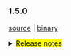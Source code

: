 ### 1.5.0 

 [source](https://github.com/seata/seata/archive/v1.5.0.zip) |
 [binary](https://github.com/seata/seata/releases/download/v1.5.0/seata-server-1.5.0.zip) 

<details>
  <summary><mark>Release notes</mark></summary>


  ### Seata 1.5.0 

Seata 1.5.0  发布。

Seata 是一款开源的分布式事务解决方案，提供高性能和简单易用的分布式事务服务。

此版本更新如下：

  ### feature：
  - [[#3575](https://github.com/seata/seata/pull/3575)] 支持对锁和会话不同存储的混合使用




  ### bugfix：
- [[#3686](https://github.com/seata/seata/pull/3686)] 修复Apollo集群配置项错误及NPE错误




  ### optimize： 

- [[#3678](https://github.com/seata/seata/pull/3678)] 补充遗漏的配置及新版本pr登记md文件
- [[#3654](https://github.com/seata/seata/pull/3654)] 修正拼写，applicationContex -> applicationContext
- [[#3687](https://github.com/seata/seata/pull/3687)] 修复某些场景下无法重试全局锁的问题
- [[#3689](https://github.com/seata/seata/pull/3689)] 修正script/server/config/file.properties中属性编写错误



### test:




 非常感谢以下 contributors 的代码贡献。若有无意遗漏，请报告。

  - [slievrly](https://github.com/slievrly) 
  - [a364176773](https://github.com/a364176773) 
  - [drgnchan](https://github.com/drgnchan) 
  - [caohdgege](https://github.com/caohdgege)
  - [ruanun](https://github.com/ruanun)




同时，我们收到了社区反馈的很多有价值的issue和建议，非常感谢大家。

   #### Link

   - **Seata:** https://github.com/seata/seata  
   - **Seata-Samples:** https://github.com/seata/seata-samples   
   - **Release:** https://github.com/seata/seata/releases
   - **WebSite:** https://seata.io

</details>
